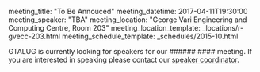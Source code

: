 meeting_title: "To Be Annouced"
meeting_datetime: 2017-04-11T19:30:00
meeting_speaker: "TBA"
meeting_location: "George Vari Engineering and Computing Centre, Room 203"
meeting_location_template: _locations/r-gvecc-203.html
meeting_schedule_template: _schedules/2015-10.html

<div class="alert alert-info">
GTALUG is currently looking for speakers for our ###### ####
meeting. If you are interested in speaking please contact our
<a href="mailto:speaker-coordinator@gtalug.org" class="alert-link">speaker coordinator</a>.
</div>
